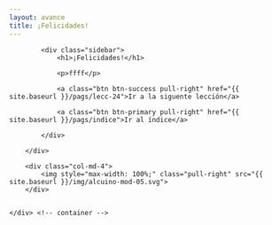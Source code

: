 ```yaml
---
layout: avance
title: ¡Felicidades!
---
```


<div class='seccion dos first' style="height: 100vh;">
	<div class="container">
		<div class="col-md-8">

			<div class="sidebar">
				<h1>¡Felicidades!</h1>
				
				<p>ffff</p>

				<a class="btn btn-success pull-right" href="{{ site.baseurl }}/pags/lecc-24">Ir a la siguente lección</a>

				<a class="btn btn-primary pull-right" href="{{ site.baseurl }}/pags/indice">Ir al índice</a>

			</div>
			
		</div>

		<div class="col-md-4">
			<img style="max-width: 100%;" class="pull-right" src="{{ site.baseurl }}/img/alcuino-mod-05.svg">
		</div>


	</div> <!-- container -->
</div> <!-- sección -->
